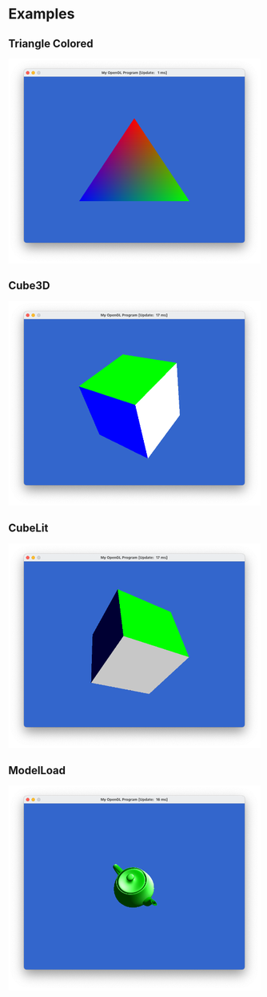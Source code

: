 # Examples

## Triangle Colored

![Triangle Colored](.github/triangle-colored.png)

## Cube3D

![Cube 3D](.github/cube-3d.png)

## CubeLit

![Cube Lit](.github/cube-lit.png)

## ModelLoad

![Model Load](.github/model-load.png)